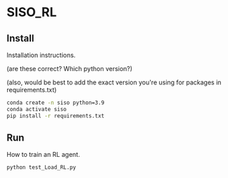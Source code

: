 # SISO_RL


## Install 

Installation instructions.

(are these correct? Which python version?)

(also, would be best to add the exact version you're using for packages in requirements.txt)

```bash
conda create -n siso python=3.9
conda activate siso
pip install -r requirements.txt
```

## Run

How to train an RL agent.

```bash
python test_Load_RL.py
```


